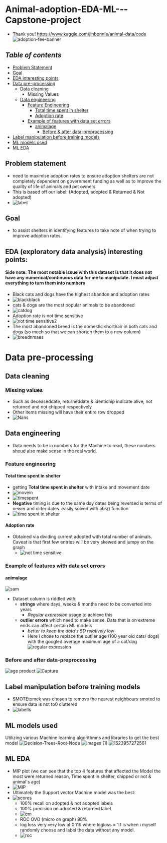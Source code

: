 # Animal-adoption-EDA-ML---Capstone-project
   - Thank you! https://www.kaggle.com/jinbonnie/animal-data/code
![adoption-fee-banner](https://user-images.githubusercontent.com/78312050/123228543-17c25b00-d508-11eb-85fd-d3ca3396b6a8.jpg)
## *Table of contents*
- [Problem Statement](https://github.com/lolasery/Animal-adoption-EDA-ML---Capstone-project/blob/main/README.md#problem-statement)
- [Goal](https://github.com/lolasery/Animal-adoption-EDA-ML---Capstone-project/blob/main/README.md#goal)
- [EDA interesting points](https://github.com/lolasery/Animal-adoption-EDA-ML---Capstone-project/blob/main/README.md#eda-exploratory-data-analysis-interesting-points)
- [Data pre-processing](https://github.com/lolasery/Animal-adoption-EDA-ML---Capstone-project/blob/main/README.md#data-pre-processing)
   - [Data cleaning](https://github.com/lolasery/Animal-adoption-EDA-ML---Capstone-project/blob/main/README.md#data-cleaning)
      - Missing Values 
   - [Data engineering](https://github.com/lolasery/Animal-adoption-EDA-ML---Capstone-project/blob/main/README.md#data-engineering)
      - [Feature Engineering](https://github.com/lolasery/Animal-adoption-EDA-ML---Capstone-project/blob/main/README.md#feature-engineering)
         - [Total time spent in shelter](https://github.com/lolasery/Animal-adoption-EDA-ML---Capstone-project/blob/main/README.md#total-time-spent-in-shelter)
         - [Adoption rate](https://github.com/lolasery/Animal-adoption-EDA-ML---Capstone-project/blob/main/README.md#adoption-rate)
      - [Example of features with data set errors](https://github.com/lolasery/Animal-adoption-EDA-ML---Capstone-project/blob/main/README.md#example-of-features-with-data-set-errors)
         - [animalage](https://github.com/lolasery/Animal-adoption-EDA-ML---Capstone-project/blob/main/README.md#animalage)
            - [Before & after data-preprocessing](https://github.com/lolasery/Animal-adoption-EDA-ML---Capstone-project/blob/main/README.md#before-and-after-data-preprocessing)
- [Label manipulation before training models](https://github.com/lolasery/Animal-adoption-EDA-ML---Capstone-project/blob/main/README.md#label-manipulation-before-training-models)
- [ML models used](https://github.com/lolasery/Animal-adoption-EDA-ML---Capstone-project/blob/main/README.md#ml-models-used)
- [ML EDA](https://github.com/lolasery/Animal-adoption-EDA-ML---Capstone-project/blob/main/README.md#ml-eda)

## Problem statement
- need to maximise adoption rates to ensure adoption shelters are not completely dependent on government funding as well as to improve the quality of life of animals and pet owners.
- This is based off our label: (Adopted, adopted & Returned & Not adopted)
- ![label](https://user-images.githubusercontent.com/78312050/124507050-8dc79b80-ddff-11eb-9634-309278125e00.PNG)

## Goal
- to assist shelters in identifying features to take note of when trying to improve adoption rates.

## EDA (exploratory data analysis) interesting points:
#### Side note: The most notable issue with this dataset is that it does not have any numerical/continuous data for me to manipulate. I must adjust everything to turn them into numbers
- Black cats and dogs have the highest abandon and adoption rates
- ![blackblack](https://user-images.githubusercontent.com/78312050/124514251-29acd380-de0f-11eb-94ed-2c2fd9220218.PNG)
- cats & dogs are the most popular animals to be abandoned
- ![catdog](https://user-images.githubusercontent.com/78312050/124513038-6e833b00-de0c-11eb-9c26-18ab7c7bfe9f.PNG)
- Adoption rate is not time sensitive
- ![not time sensitive2](https://user-images.githubusercontent.com/78312050/124510369-3a0c8080-de06-11eb-855f-a05ba80dcbf3.PNG)
- The most abandoned breed is the domestic shorthair in both cats and dogs (so much so that we can shorten them to a new column)
- ![breednmaes](https://user-images.githubusercontent.com/78312050/124515477-1fd89f80-de12-11eb-91f3-05d4abd46c45.PNG)

# Data pre-processing
## Data cleaning
### Missing values
- Such as deceaseddate, returneddate & identichip indicate alive, not returned and not chipped respectively
- Other items missing will have their entire row dropped
- ![Nans](https://user-images.githubusercontent.com/78312050/124511391-953f7280-de08-11eb-9683-ec06499a0bbc.PNG)
## Data engineering
- Data needs to be in numbers for the Machine to read, these numbers shoud also make sense in the real world. 
### Feature engineering
#### Total time spent in shelter
   - getting **Total time spent in shelter** with intake and movement date
   - ![movein](https://user-images.githubusercontent.com/78312050/124500047-a466f600-ddf1-11eb-9013-6921c74c396d.PNG)
   - ![timespent](https://user-images.githubusercontent.com/78312050/124503961-260e5200-ddf9-11eb-95ef-93b11234ca49.PNG)
   -  **Negative** timing is due to the same day dates being reversed is terms of newer and older dates. easily solved with abs() function
   - ![time spent in shelter](https://user-images.githubusercontent.com/78312050/124504257-acc32f00-ddf9-11eb-8600-d3a9a83e31f4.PNG)
#### Adoption rate
   - Obtained via dividing current adopted with total number of animals. Caveat is that first few entries will be very skewed and jumpy on the graph
      - ![not time sensitive](https://user-images.githubusercontent.com/78312050/124508710-0714bd80-de03-11eb-88fc-62900b26c1c4.PNG)



### Example of features with data set errors
#### animalage
![sam](https://user-images.githubusercontent.com/78312050/124398735-dd4b9000-dd49-11eb-9381-c6cf2dee0af2.PNG)
- Dataset column is riddled with:
   - **strings** where days, weeks & months need to be converted into years
      - *Regular expression* usage to achieve this
   - **outlier errors** which need to make sense. Data that is on extreme ends can affect certain ML models 
      - *better to keep the data's SD relatively low*
      - Here i chose to replace the outlier age (100 year old cats/ dogs) with the googled average maximum age of a cat/dog
![regular expression](https://user-images.githubusercontent.com/78312050/124397544-f7ce3b00-dd42-11eb-8568-a1306e6e95d2.PNG)

### Before and after data-preprocessing
![age product](https://user-images.githubusercontent.com/78312050/124398208-1afae980-dd47-11eb-8f74-2de304e5754d.PNG)
![Capture](https://user-images.githubusercontent.com/78312050/124480640-12072800-ddda-11eb-85e0-94b6e83902fd.PNG)

## Label manipulation before training models
   - SMOTEtomek was chosen to remove the nearest neighbours smoted to ensure data is not to0 cluttered
   - ![labells](https://user-images.githubusercontent.com/78312050/124515730-bb6a1000-de12-11eb-8e96-688565011601.PNG)

## ML models used
Utilizing various Machine learning algorithmns and libraries to get the best model 
![Decision-Trees-Root-Node](https://user-images.githubusercontent.com/78312050/123955411-27481500-d9dc-11eb-91a8-321f66414e67.png)
![images (1)](https://user-images.githubusercontent.com/78312050/123228726-44767280-d508-11eb-91d5-7b23c811a19c.png)
![1523957272561](https://user-images.githubusercontent.com/78312050/123955599-637b7580-d9dc-11eb-9368-b50355d5b7fb.jpg)
## ML EDA
   - MIP plot (we can see that the top 4 features that affected the Model the most were returned reason, Time spent in shelter, chipped or not & animal's age)
   - ![MIP](https://user-images.githubusercontent.com/78312050/124515648-8231a000-de12-11eb-9112-6d98c575c5e4.PNG)
   - Ultimately the Support vector Machine model was the best:
   - ![scores](https://user-images.githubusercontent.com/78312050/124566365-8f33ab00-de75-11eb-9b45-448f2ed5b247.PNG)
      - 100% recall on adopted & not adopted labels
      - 100% precision on adopted & returned label
      - ![cm](https://user-images.githubusercontent.com/78312050/124516960-6da2d700-de15-11eb-81ae-ab46bf4744de.PNG)
      - ROC OVO (micro on graph) 98%
      - log loss very very low at 0.119 where logloss = 1.1 is when i myself randomly choose and label the data without any model.
      - ![roc](https://user-images.githubusercontent.com/78312050/124517213-020d3980-de16-11eb-8a5f-fab5324e18b6.PNG)



